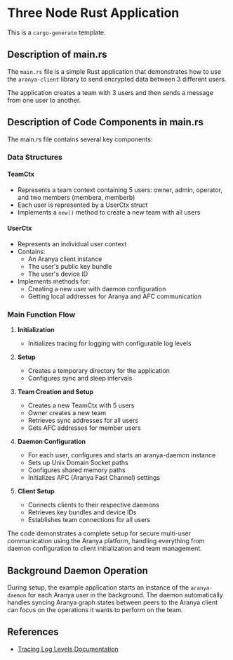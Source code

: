 # Three Node Rust Application

This is a `cargo-generate` template.

## Description of main.rs

The `main.rs` file is a simple Rust application that demonstrates how to use the `aranya-client` library to send encrypted data between 3 different users.

The application creates a team with 3 users and then sends a message from one user to another.

## Description of Code Components in main.rs

The main.rs file contains several key components:

### Data Structures

#### TeamCtx
- Represents a team context containing 5 users: owner, admin, operator, and two members (membera, memberb)
- Each user is represented by a UserCtx struct
- Implements a `new()` method to create a new team with all users

#### UserCtx 
- Represents an individual user context
- Contains:
  - An Aranya client instance
  - The user's public key bundle
  - The user's device ID
- Implements methods for:
  - Creating a new user with daemon configuration
  - Getting local addresses for Aranya and AFC communication

### Main Function Flow

1. **Initialization**
   - Initializes tracing for logging with configurable log levels

2. **Setup**
   - Creates a temporary directory for the application
   - Configures sync and sleep intervals

3. **Team Creation and Setup**
   - Creates a new TeamCtx with 5 users
   - Owner creates a new team
   - Retrieves sync addresses for all users
   - Gets AFC addresses for member users

4. **Daemon Configuration**
   - For each user, configures and starts an aranya-daemon instance
   - Sets up Unix Domain Socket paths
   - Configures shared memory paths
   - Initializes AFC (Aranya Fast Channel) settings

5. **Client Setup**
   - Connects clients to their respective daemons
   - Retrieves key bundles and device IDs
   - Establishes team connections for all users

The code demonstrates a complete setup for secure multi-user communication using the Aranya platform, handling everything from daemon configuration to client initialization and team management.

## Background Daemon Operation

During setup, the example application starts an instance of the `aranya-daemon` for each Aranya user in the background. The daemon automatically handles syncing Aranya graph states between peers to the Aranya client can focus on the operations it wants to perform on the team.

## References

- [Tracing Log Levels Documentation](https://docs.rs/tracing/latest/tracing/struct.Level.html)
